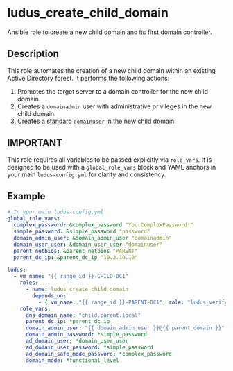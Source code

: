 # ludus_create_child_domain

Ansible role to create a new child domain and its first domain controller.

## Description
This role automates the creation of a new child domain within an existing Active Directory forest. It performs the following actions:
1.  Promotes the target server to a domain controller for the new child domain.
2.  Creates a `domainadmin` user with administrative privileges in the new child domain.
3.  Creates a standard `domainuser` in the new child domain.

## IMPORTANT
This role requires all variables to be passed explicitly via `role_vars`. It is designed to be used with a `global_role_vars` block and YAML anchors in your main `ludus-config.yml` for clarity and consistency.

## Example

```yaml
# In your main ludus-config.yml
global_role_vars:
  complex_password: &complex_password "YourComplexPassword!"
  simple_password: &simple_password "password"
  domain_admin_user: &domain_admin_user "domainadmin"
  domain_user_user: &domain_user_user "domainuser"
  parent_netbios: &parent_netbios "PARENT"
  parent_dc_ip: &parent_dc_ip "10.2.10.10"

ludus:
  - vm_name: "{{ range_id }}-CHILD-DC1"
    roles:
      - name: ludus_create_child_domain
        depends_on:
          - { vm_name: "{{ range_id }}-PARENT-DC1", role: "ludus_verify_dc_ready" }
    role_vars:
      dns_domain_name: "child.parent.local"
      parent_dc_ip: *parent_dc_ip
      domain_admin_user: "{{ domain_admin_user }}@{{ parent_domain }}"
      domain_admin_password: *simple_password
      ad_domain_user: *domain_user_user
      ad_domain_user_password: *simple_password
      ad_domain_safe_mode_password: *complex_password
      domain_mode: *functional_level
```
